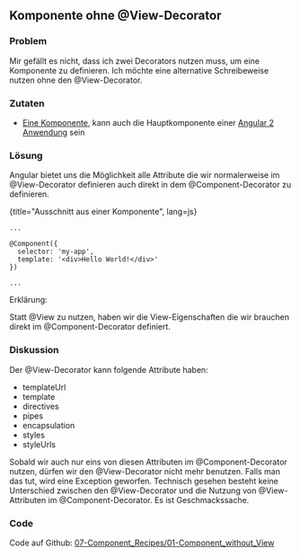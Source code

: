 ## Komponente ohne @View-Decorator

### Problem

Mir gefällt es nicht, dass ich zwei Decorators nutzen muss, um eine Komponente zu definieren. Ich möchte eine alternative Schreibeweise nutzen ohne den @View-Decorator.

### Zutaten
* [Eine Komponente](#c02-component-definition), kann auch die Hauptkomponente einer [Angular 2 Anwendung](#c02-angular-app) sein

### Lösung

Angular bietet uns die Möglichkeit alle Attribute die wir normalerweise im @View-Decorator definieren auch direkt in dem @Component-Decorator zu definieren.

{title="Ausschnitt aus einer Komponente", lang=js}
```
...

@Component({
  selector: 'my-app',
  template: '<div>Hello World!</div>'
})

...
```

Erklärung:

Statt @View zu nutzen, haben wir die View-Eigenschaften die wir brauchen direkt im @Component-Decorator definiert.

### Diskussion

Der @View-Decorator kann folgende Attribute haben:

* templateUrl
* template
* directives
* pipes
* encapsulation
* styles
* styleUrls

Sobald wir auch nur eins von diesen Attributen im @Component-Decorator nutzen, dürfen wir den @View-Decorator nicht mehr benutzen. Falls man das tut, wird eine Exception geworfen. Technisch gesehen besteht keine Unterschied zwischen den @View-Decorator und die Nutzung von @View-Attributen im @Component-Decorator. Es ist Geschmackssache.

### Code

Code auf Github: [07-Component\_Recipes/01-Component\_without\_View](https://github.com/jsperts/angular2_kochbuch_code/tree/master/07-Component_Recipes/01-Component_without_View)

